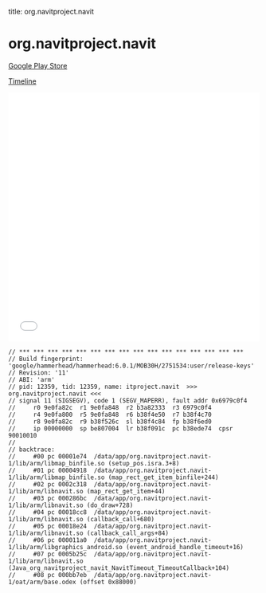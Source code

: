 title: org.navitproject.navit

# org.navitproject.navit

[Google Play Store](https://play.google.com/store/apps/details?id=org.navitproject.navit)

[Timeline](./vis-timeline.html)

<iframe src="./vis-timeline.html" width="100%" height="500px" style="border:none;"></iframe>

```
// *** *** *** *** *** *** *** *** *** *** *** *** *** *** *** ***
// Build fingerprint: 'google/hammerhead/hammerhead:6.0.1/MOB30H/2751534:user/release-keys'
// Revision: '11'
// ABI: 'arm'
// pid: 12359, tid: 12359, name: itproject.navit  >>> org.navitproject.navit <<<
// signal 11 (SIGSEGV), code 1 (SEGV_MAPERR), fault addr 0x6979c0f4
//     r0 9e0fa82c  r1 9e0fa848  r2 b3a82333  r3 6979c0f4
//     r4 9e0fa800  r5 9e0fa848  r6 b38f4e50  r7 b38f4c70
//     r8 9e0fa82c  r9 b38f526c  sl b38f4c84  fp b38f6ed0
//     ip 00000000  sp be807004  lr b38f091c  pc b38ede74  cpsr 90010010
// 
// backtrace:
//     #00 pc 00001e74  /data/app/org.navitproject.navit-1/lib/arm/libmap_binfile.so (setup_pos.isra.3+8)
//     #01 pc 00004918  /data/app/org.navitproject.navit-1/lib/arm/libmap_binfile.so (map_rect_get_item_binfile+244)
//     #02 pc 0002c318  /data/app/org.navitproject.navit-1/lib/arm/libnavit.so (map_rect_get_item+44)
//     #03 pc 000286bc  /data/app/org.navitproject.navit-1/lib/arm/libnavit.so (do_draw+728)
//     #04 pc 00018cc8  /data/app/org.navitproject.navit-1/lib/arm/libnavit.so (callback_call+680)
//     #05 pc 00018e24  /data/app/org.navitproject.navit-1/lib/arm/libnavit.so (callback_call_args+84)
//     #06 pc 000011a0  /data/app/org.navitproject.navit-1/lib/arm/libgraphics_android.so (event_android_handle_timeout+16)
//     #07 pc 0005b25c  /data/app/org.navitproject.navit-1/lib/arm/libnavit.so (Java_org_navitproject_navit_NavitTimeout_TimeoutCallback+104)
//     #08 pc 000bb7eb  /data/app/org.navitproject.navit-1/oat/arm/base.odex (offset 0x88000)

```




